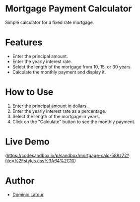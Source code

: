 # Mortgage Payment Calculator

Simple calculator for a fixed rate mortgage. 

# Features

- Enter the principal amount.
- Enter the yearly interest rate.
- Select the length of the mortgage from 10, 15, or 30 years.
- Calculate the monthly payment and display it.

# How to Use

1. Enter the principal amount in dollars.
2. Enter the yearly interest rate as a percentage.
3. Select the length of the mortgage in years.
4. Click on the "Calculate" button to see the monthly payment.

# Live Demo
(https://codesandbox.io/p/sandbox/mortgage-calc-588z72?file=%2Fstyles.css%3A64%2C10)


# Author

- [Dominic Latour](https://github.com/dlatour82)
